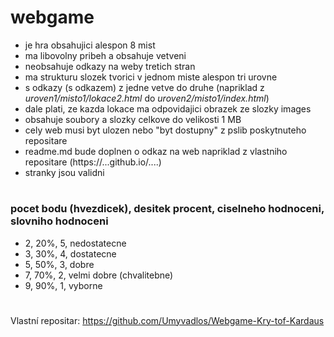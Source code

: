 # 
# webgame
* je hra obsahujici alespon 8 mist
* ma libovolny pribeh a obsahuje vetveni
* neobsahuje odkazy na weby tretich stran
* ma strukturu slozek tvorici v jednom miste alespon tri urovne
* s odkazy (s odkazem) z jedne vetve do druhe (napriklad z *uroven1/misto1/lokace2.html* do *uroven2/misto1/index.html*)
* dale plati, ze kazda lokace ma odpovidajici obrazek ze slozky images
* obsahuje soubory a slozky celkove do velikosti 1 MB
* cely web musi byt ulozen nebo "byt dostupny" z pslib poskytnuteho repositare
* readme.md bude doplnen o odkaz na web napriklad z vlastniho repositare (https://...github.io/....)
* stranky jsou validni

#
### pocet bodu (hvezdicek), desitek procent, ciselneho hodnoceni, slovniho hodnoceni
* 2, 20%, 5, nedostatecne
* 3, 30%, 4, dostatecne
* 5, 50%, 3, dobre
* 7, 70%, 2, velmi dobre (chvalitebne)
* 9, 90%, 1, vyborne
#

Vlastní repositar: https://github.com/Umyvadlos/Webgame-Kry-tof-Kardaus
